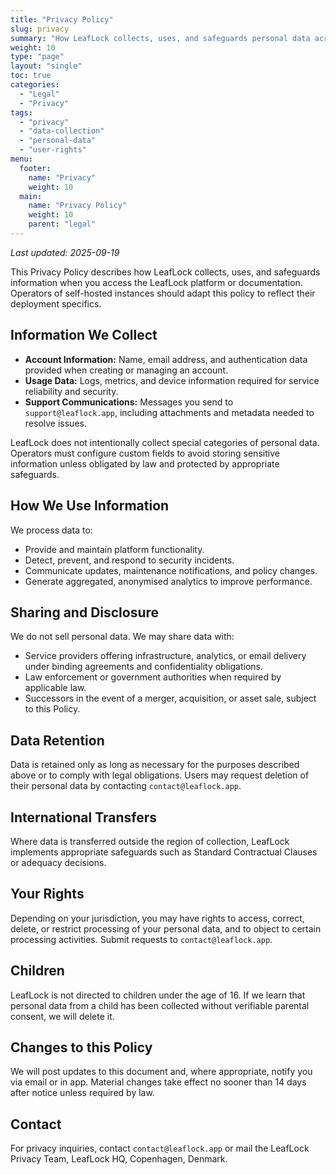 ```yaml
---
title: "Privacy Policy"
slug: privacy
summary: "How LeafLock collects, uses, and safeguards personal data across deployments."
weight: 10
type: "page"
layout: "single"
toc: true
categories:
  - "Legal"
  - "Privacy"
tags:
  - "privacy"
  - "data-collection"
  - "personal-data"
  - "user-rights"
menu:
  footer:
    name: "Privacy"
    weight: 10
  main:
    name: "Privacy Policy"
    weight: 10
    parent: "legal"
---
```


_Last updated: 2025-09-19_

This Privacy Policy describes how LeafLock collects, uses, and safeguards information
when you access the LeafLock platform or documentation. Operators of self-hosted
instances should adapt this policy to reflect their deployment specifics.

## Information We Collect
- **Account Information:** Name, email address, and authentication data provided when
  creating or managing an account.
- **Usage Data:** Logs, metrics, and device information required for service reliability
  and security.
- **Support Communications:** Messages you send to `support@leaflock.app`, including
  attachments and metadata needed to resolve issues.

LeafLock does not intentionally collect special categories of personal data. Operators
must configure custom fields to avoid storing sensitive information unless obligated by
law and protected by appropriate safeguards.

## How We Use Information
We process data to:
- Provide and maintain platform functionality.
- Detect, prevent, and respond to security incidents.
- Communicate updates, maintenance notifications, and policy changes.
- Generate aggregated, anonymised analytics to improve performance.

## Sharing and Disclosure
We do not sell personal data. We may share data with:
- Service providers offering infrastructure, analytics, or email delivery under binding
  agreements and confidentiality obligations.
- Law enforcement or government authorities when required by applicable law.
- Successors in the event of a merger, acquisition, or asset sale, subject to this Policy.

## Data Retention
Data is retained only as long as necessary for the purposes described above or to comply
with legal obligations. Users may request deletion of their personal data by contacting
`contact@leaflock.app`.

## International Transfers
Where data is transferred outside the region of collection, LeafLock implements
appropriate safeguards such as Standard Contractual Clauses or adequacy decisions.

## Your Rights
Depending on your jurisdiction, you may have rights to access, correct, delete, or
restrict processing of your personal data, and to object to certain processing activities.
Submit requests to `contact@leaflock.app`.

## Children
LeafLock is not directed to children under the age of 16. If we learn that personal data
from a child has been collected without verifiable parental consent, we will delete it.

## Changes to this Policy
We will post updates to this document and, where appropriate, notify you via email or in
app. Material changes take effect no sooner than 14 days after notice unless required by
law.

## Contact
For privacy inquiries, contact `contact@leaflock.app` or mail the LeafLock Privacy Team,
LeafLock HQ, Copenhagen, Denmark.